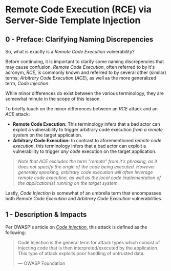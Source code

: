 # Remote Code Execution (RCE) via Server-Side Template Injection

## 0 - Preface: Clarifying Naming Discrepencies

So, what is exactly is a *Remote Code Execution* vulnerability?

Before continuing, it is important to clarify some naming discrepencies that may cause confusion. *Remote Code Execution*, often referred to by it's acronym, *RCE*, is commonly known and referred to by several other (similar) terms; *Arbitrary Code Execution* (*ACE*), as well as the more generalized term, *Code Injection*.

While minor differences do exist between the various terminology, they are somewhat minute in the scope of this lesson.

To briefly touch on the minor differences between an *RCE* attack and an *ACE* attack:

* **Remote Code Execution:** This terminology infers that a bad actor can exploit a vulnerability to trigger arbitrary code execution *from a remote system* on the target application.
* **Arbitrary Code Execution:** In contrast to aforementioned *remote code execution*, this terminology infers that a bad actor can exploit a vulnerability to trigger *any code* execution on the target application.

> *Note that ACE excludes the term "remote" from it's phrasing, as it does not specify the origin of the code being executed. However generally speaking, arbitrary code execution will often leverage remote code execution, as well as the local code implementation of the application(s) running on the target system.*

Lastly, *Code Injection* is somewhat of an umbrella term that encompasses both *Remote Code Execution* and *Arbitrary Code Execution* vulnerabilities.

## 1 - Description & Impacts

Per OWASP's article on *[Code Injection](https://owasp.org/www-community/attacks/Code_Injection)*, this attack is defined as the following:

> Code Injection is the general term for attack types which consist of injecting code that is then interpreted/executed by the application. This type of attack exploits poor handling of untrusted data.
>
> &mdash; OWASP Foundation
